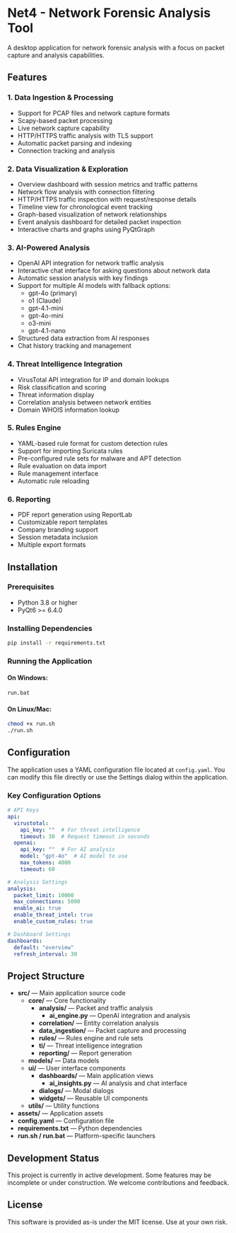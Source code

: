 # Net4 - Network Forensic Analysis Tool

A desktop application for network forensic analysis with a focus on packet capture and analysis capabilities.

## Features

### 1. Data Ingestion & Processing
- Support for PCAP files and network capture formats
- Scapy-based packet processing
- Live network capture capability
- HTTP/HTTPS traffic analysis with TLS support
- Automatic packet parsing and indexing
- Connection tracking and analysis

### 2. Data Visualization & Exploration
- Overview dashboard with session metrics and traffic patterns
- Network flow analysis with connection filtering
- HTTP/HTTPS traffic inspection with request/response details
- Timeline view for chronological event tracking
- Graph-based visualization of network relationships
- Event analysis dashboard for detailed packet inspection
- Interactive charts and graphs using PyQtGraph

### 3. AI-Powered Analysis
- OpenAI API integration for network traffic analysis
- Interactive chat interface for asking questions about network data
- Automatic session analysis with key findings
- Support for multiple AI models with fallback options:
  - gpt-4o (primary)
  - o1 (Claude)
  - gpt-4.1-mini
  - gpt-4o-mini
  - o3-mini
  - gpt-4.1-nano
- Structured data extraction from AI responses
- Chat history tracking and management

### 4. Threat Intelligence Integration
- VirusTotal API integration for IP and domain lookups
- Risk classification and scoring
- Threat information display
- Correlation analysis between network entities
- Domain WHOIS information lookup

### 5. Rules Engine
- YAML-based rule format for custom detection rules
- Support for importing Suricata rules
- Pre-configured rule sets for malware and APT detection
- Rule evaluation on data import
- Rule management interface
- Automatic rule reloading

### 6. Reporting
- PDF report generation using ReportLab
- Customizable report templates
- Company branding support
- Session metadata inclusion
- Multiple export formats

## Installation

### Prerequisites
- Python 3.8 or higher
- PyQt6 >= 6.4.0

### Installing Dependencies
```bash
pip install -r requirements.txt
```

### Running the Application

#### On Windows:
```cmd
run.bat
```

#### On Linux/Mac:
```bash
chmod +x run.sh
./run.sh
```

## Configuration

The application uses a YAML configuration file located at `config.yaml`. You can modify this file directly or use the Settings dialog within the application.

### Key Configuration Options

```yaml
# API Keys
api:
  virustotal:
    api_key: ""  # For threat intelligence
    timeout: 30  # Request timeout in seconds
  openai:
    api_key: ""  # For AI analysis
    model: "gpt-4o"  # AI model to use
    max_tokens: 4000
    timeout: 60

# Analysis Settings
analysis:
  packet_limit: 10000
  max_connections: 5000
  enable_ai: true
  enable_threat_intel: true
  enable_custom_rules: true

# Dashboard Settings
dashboards:
  default: "overview"
  refresh_interval: 30
```

## Project Structure

- **src/** — Main application source code
  - **core/** — Core functionality
    - **analysis/** — Packet and traffic analysis
      - **ai_engine.py** — OpenAI integration and analysis
    - **correlation/** — Entity correlation analysis
    - **data_ingestion/** — Packet capture and processing
    - **rules/** — Rules engine and rule sets
    - **ti/** — Threat intelligence integration
    - **reporting/** — Report generation
  - **models/** — Data models
  - **ui/** — User interface components
    - **dashboards/** — Main application views
      - **ai_insights.py** — AI analysis and chat interface
    - **dialogs/** — Modal dialogs
    - **widgets/** — Reusable UI components
  - **utils/** — Utility functions
- **assets/** — Application assets
- **config.yaml** — Configuration file
- **requirements.txt** — Python dependencies
- **run.sh / run.bat** — Platform-specific launchers

## Development Status

This project is currently in active development. Some features may be incomplete or under construction. We welcome contributions and feedback.

## License
This software is provided as-is under the MIT license. Use at your own risk.